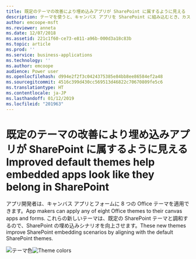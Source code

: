 ```yaml
---
title: 既定のテーマの改善により埋め込みアプリが SharePoint に属するように見える
description: テーマを使うと、キャンバス アプリを SharePoint に組み込むとき、カスタマイズされたフォームでも Web パーツでも、外観が非常にマッチします。
author: emcoope-msft
ms.reviewer: anneta
ms.date: 12/07/2018
ms.assetid: 221c1f60-ce73-e811-a96b-000d3a18c83b
ms.topic: article
ms.prod: ''
ms.service: business-applications
ms.technology: ''
ms.author: emcoope
audience: Power user
ms.openlocfilehash: d994e2f2f3c0424375385e84bb8ee86584ef2a48
ms.sourcegitcommit: 4516c399d430cc569513d46822c70670809fe5c6
ms.translationtype: HT
ms.contentlocale: ja-JP
ms.lasthandoff: 01/12/2019
ms.locfileid: "201963"
---
```

# <a name="improved-default-themes-help-embedded-apps-look-like-they-belong-in-sharepoint"></a><span data-ttu-id="0f930-103">既定のテーマの改善により埋め込みアプリが SharePoint に属するように見える</span><span class="sxs-lookup"><span data-stu-id="0f930-103">Improved default themes help embedded apps look like they belong in SharePoint</span></span>




<span data-ttu-id="0f930-104">アプリ開発者は、キャンバス アプリとフォームに 8 つの Office テーマを適用できます。</span><span class="sxs-lookup"><span data-stu-id="0f930-104">App makers can apply any of eight Office themes to their canvas apps and forms.</span></span> <span data-ttu-id="0f930-105">これらの新しいテーマは、既定の SharePoint テーマと調和するので、SharePoint の埋め込みシナリオを向上させます。</span><span class="sxs-lookup"><span data-stu-id="0f930-105">These new themes improve SharePoint embedding scenarios by aligning with the default SharePoint themes.</span></span>

<span data-ttu-id="0f930-106">![テーマ色](media/ThemeColors.jpg  "テーマ色")</span><span class="sxs-lookup"><span data-stu-id="0f930-106">![Theme colors](media/ThemeColors.jpg  "Theme colors")</span></span>

